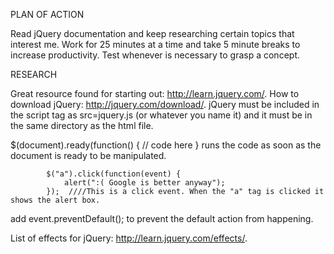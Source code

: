 PLAN OF ACTION

Read jQuery documentation and keep researching certain topics that interest me.
Work for 25 minutes at a time and take 5 minute breaks to increase productivity.
Test whenever is necessary to grasp a concept.

RESEARCH

Great resource found for starting out: http://learn.jquery.com/.
How to download jQuery: http://jquery.com/download/.
jQuery must be included in the script tag as src=jquery.js (or whatever you name it) and it must be in the same directory as the html file.

$(document).ready(function() { // code here } runs the code as soon as the document is ready to be manipulated.

			$("a").click(function(event) {
        		alert(":( Google is better anyway");
   			});  ////This is a click event. When the "a" tag is clicked it shows the alert box.

add event.preventDefault(); to prevent the default action from happening.

List of effects for jQuery: http://learn.jquery.com/effects/.
